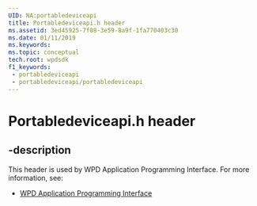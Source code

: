 ```yaml
---
UID: NA:portabledeviceapi
title: Portabledeviceapi.h header
ms.assetid: 3ed45925-7f08-3e59-8a9f-1fa770403c30
ms.date: 01/11/2019
ms.keywords: 
ms.topic: conceptual
tech.root: wpdsdk
f1_keywords:
 - portabledeviceapi
 - portabledeviceapi/portabledeviceapi
---
```


# Portabledeviceapi.h header


## -description

This header is used by WPD Application Programming Interface. For more information, see:

- [WPD Application Programming Interface](../_wpdsdk/index.md)

